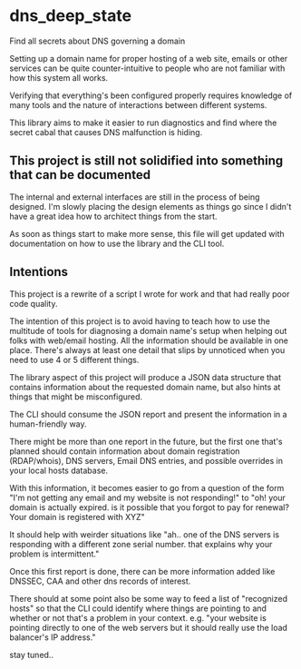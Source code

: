 # dns_deep_state

Find all secrets about DNS governing a domain

Setting up a domain name for proper hosting of a web site, emails or other
services can be quite counter-intuitive to people who are not familiar with how
this system all works.

Verifying that everything's been configured properly requires knowledge of many
tools and the nature of interactions between different systems.

This library aims to make it easier to run diagnostics and find where the
secret cabal that causes DNS malfunction is hiding.

## This project is still not solidified into something that can be documented

The internal and external interfaces are still in the process of being
designed. I'm slowly placing the design elements as things go since I didn't
have a great idea how to architect things from the start.

As soon as things start to make more sense, this file will get updated with
documentation on how to use the library and the CLI tool.

## Intentions

This project is a rewrite of a script I wrote for work and that had really poor
code quality.

The intention of this project is to avoid having to teach how to use the
multitude of tools for diagnosing a domain name's setup when helping out folks
with web/email hosting. All the information should be available in one place.
There's always at least one detail that slips by unnoticed when you need to use
4 or 5 different things.

The library aspect of this project will produce a JSON data structure that
contains information about the requested domain name, but also hints at things
that might be misconfigured.

The CLI should consume the JSON report and present the information in a
human-friendly way.

There might be more than one report in the future, but the first one that's
planned should contain information about domain registration (RDAP/whois), DNS
servers, Email DNS entries, and possible overrides in your local hosts
database.

With this information, it becomes easier to go from a question of the form "I'm
not getting any email and my website is not responding!" to "oh! your domain is
actually expired. is it possible that you forgot to pay for renewal? Your
domain is registered with XYZ"

It should help with weirder situations like "ah.. one of the DNS servers is
responding with a different zone serial number. that explains why your problem
is intermittent."

Once this first report is done, there can be more information added like
DNSSEC, CAA and other dns records of interest.

There should at some point also be some way to feed a list of "recognized
hosts" so that the CLI could identify where things are pointing to and whether
or not that's a problem in your context. e.g. "your website is pointing
directly to one of the web servers but it should really use the load balancer's
IP address."

stay tuned..
